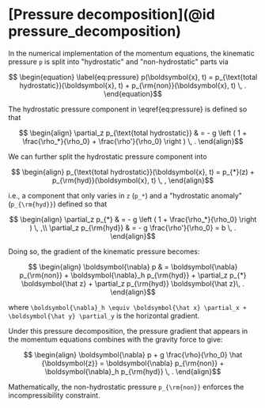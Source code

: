 # [Pressure decomposition](@id pressure_decomposition)

In the numerical implementation of the momentum equations, the kinematic pressure ``p`` 
is split into "hydrostatic" and "non-hydrostatic" parts via
```math
    \begin{equation}
    \label{eq:pressure}
    p(\boldsymbol{x}, t) = p_{\text{total hydrostatic}}(\boldsymbol{x}, t) + p_{\rm{non}}(\boldsymbol{x}, t) \, .
    \end{equation}
```

The hydrostatic pressure component in \eqref{eq:pressure} is defined so that
```math
    \begin{align}
    \partial_z p_{\text{total hydrostatic}} & = - g \left ( 1 + \frac{\rho_*}{\rho_0} + \frac{\rho'}{\rho_0} \right ) \, .
    \end{align}
```

We can further split the hydrostatic pressure component into
```math
    \begin{align}
    p_{\text{total hydrostatic}}(\boldsymbol{x}, t) = p_{*}(z) + p_{\rm{hyd}}(\boldsymbol{x}, t) \, ,
    \end{align}
```

i.e., a component that only varies in ``z`` (``p_*``) and a "hydrostatic anomaly" (``p_{\rm{hyd}}``) defined
so that

```math
    \begin{align}
    \partial_z p_{*} & = - g \left ( 1 + \frac{\rho_*}{\rho_0} \right ) \, ,\\
    \partial_z p_{\rm{hyd}} & = - g \frac{\rho'}{\rho_0} = b \, .
    \end{align}
```

Doing so, the gradient of the kinematic pressure becomes:

```math
    \begin{align}
    \boldsymbol{\nabla} p & = \boldsymbol{\nabla} p_{\rm{non}} + \boldsymbol{\nabla}_h p_{\rm{hyd}} + \partial_z p_{*} \boldsymbol{\hat z} + \partial_z p_{\rm{hyd}} \boldsymbol{\hat z}\, .
    \end{align}
```

where ``\boldsymbol{\nabla}_h \equiv \boldsymbol{\hat x} \partial_x +  \boldsymbol{\hat y} \partial_y``
is the horizontal gradient.

Under this pressure decomposition, the pressure gradient that appears in the momentum equations combines with
the gravity force to give:

```math
    \begin{align}
    \boldsymbol{\nabla} p + g \frac{\rho}{\rho_0} \hat {\boldsymbol{z}} = \boldsymbol{\nabla} p_{\rm{non}} + \boldsymbol{\nabla}_h p_{\rm{hyd}} \, .
    \end{align}
```

Mathematically, the non-hydrostatic pressure ``p_{\rm{non}}`` enforces the incompressibility constraint.
